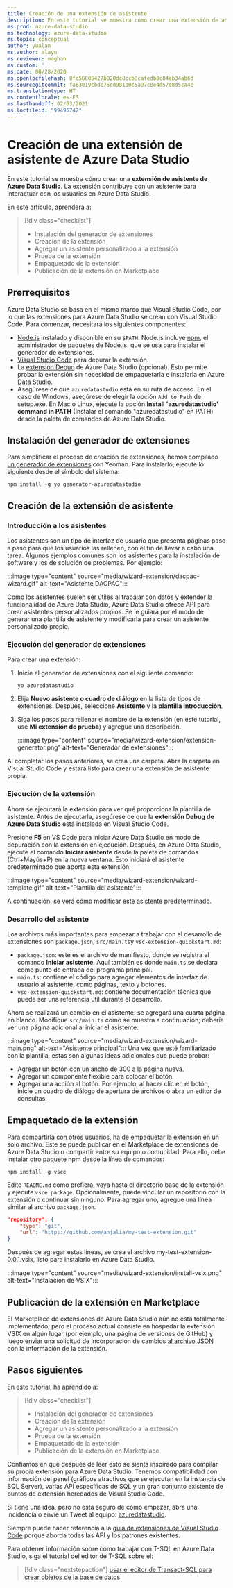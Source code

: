 ```yaml
---
title: Creación de una extensión de asistente
description: En este tutorial se muestra cómo crear una extensión de asistente para agregar funcionalidad personalizada a Azure Data Studio.
ms.prod: azure-data-studio
ms.technology: azure-data-studio
ms.topic: conceptual
author: yualan
ms.author: alayu
ms.reviewer: maghan
ms.custom: ''
ms.date: 08/28/2020
ms.openlocfilehash: 0fc56805427b820dc8ccb8cafedb0c04eb34ab6d
ms.sourcegitcommit: fa63019cbde76dd981b0c5a97c8e4d57e8d5ca4e
ms.translationtype: HT
ms.contentlocale: es-ES
ms.lasthandoff: 02/03/2021
ms.locfileid: "99495742"
---
```

# <a name="create-an-azure-data-studio-wizard-extension"></a>Creación de una extensión de asistente de Azure Data Studio

En este tutorial se muestra cómo crear una **extensión de asistente de Azure Data Studio**. La extensión contribuye con un asistente para interactuar con los usuarios en Azure Data Studio.

En este artículo, aprenderá a:
> [!div class="checklist"]
> - Instalación del generador de extensiones
> - Creación de la extensión
> - Agregar un asistente personalizado a la extensión
> - Prueba de la extensión
> - Empaquetado de la extensión
> - Publicación de la extensión en Marketplace

## <a name="prerequisites"></a>Prerrequisitos

Azure Data Studio se basa en el mismo marco que Visual Studio Code, por lo que las extensiones para Azure Data Studio se crean con Visual Studio Code. Para comenzar, necesitará los siguientes componentes:

- [Node.js](https://nodejs.org) instalado y disponible en su `$PATH`. Node.js incluye [npm](https://www.npmjs.com/), el administrador de paquetes de Node.js, que se usa para instalar el generador de extensiones.
- [Visual Studio Code](https://code.visualstudio.com) para depurar la extensión.
- La [extensión Debug](https://marketplace.visualstudio.com/items?itemName=ms-mssql.sqlops-debug) de Azure Data Studio (opcional). Esto permite probar la extensión sin necesidad de empaquetarla e instalarla en Azure Data Studio.
- Asegúrese de que `azuredatastudio` está en su ruta de acceso. En el caso de Windows, asegúrese de elegir la opción `Add to Path` de setup.exe. En Mac o Linux, ejecute la opción **Install 'azuredatastudio' command in PATH** (Instalar el comando "azuredatastudio" en PATH) desde la paleta de comandos de Azure Data Studio.

## <a name="install-the-extension-generator"></a>Instalación del generador de extensiones

Para simplificar el proceso de creación de extensiones, hemos compilado [un generador de extensiones](https://code.visualstudio.com/docs/extensions/yocode) con Yeoman. Para instalarlo, ejecute lo siguiente desde el símbolo del sistema:

```console
npm install -g yo generator-azuredatastudio
```

## <a name="create-your-wizard-extension"></a>Creación de la extensión de asistente

### <a name="introduction-to-wizards"></a>Introducción a los asistentes

Los asistentes son un tipo de interfaz de usuario que presenta páginas paso a paso para que los usuarios las rellenen, con el fin de llevar a cabo una tarea. Algunos ejemplos comunes son los asistentes para la instalación de software y los de solución de problemas. Por ejemplo:

:::image type="content" source="media/wizard-extension/dacpac-wizard.gif" alt-text="Asistente DACPAC":::

Como los asistentes suelen ser útiles al trabajar con datos y extender la funcionalidad de Azure Data Studio, Azure Data Studio ofrece API para crear asistentes personalizados propios. Se le guiará por el modo de generar una plantilla de asistente y modificarla para crear un asistente personalizado propio.

### <a name="run-the-extension-generator"></a>Ejecución del generador de extensiones

Para crear una extensión:

1. Inicie el generador de extensiones con el siguiente comando:

   `yo azuredatastudio`

2. Elija **Nuevo asistente o cuadro de diálogo** en la lista de tipos de extensiones. Después, seleccione **Asistente** y la **plantilla Introducción**.

3. Siga los pasos para rellenar el nombre de la extensión (en este tutorial, use **Mi extensión de prueba**) y agregue una descripción.

    :::image type="content" source="media/wizard-extension/extension-generator.png" alt-text="Generador de extensiones":::

Al completar los pasos anteriores, se crea una carpeta. Abra la carpeta en Visual Studio Code y estará listo para crear una extensión de asistente propia.

### <a name="run-the-extension"></a>Ejecución de la extensión

Ahora se ejecutará la extensión para ver qué proporciona la plantilla de asistente. Antes de ejecutarla, asegúrese de que la **extensión Debug de Azure Data Studio** está instalada en Visual Studio Code.

Presione **F5** en VS Code para iniciar Azure Data Studio en modo de depuración con la extensión en ejecución. Después, en Azure Data Studio, ejecute el comando **Iniciar asistente** desde la paleta de comandos (Ctrl+Mayús+P) en la nueva ventana. Esto iniciará el asistente predeterminado que aporta esta extensión:

:::image type="content" source="media/wizard-extension/wizard-template.gif" alt-text="Plantilla del asistente":::

A continuación, se verá cómo modificar este asistente predeterminado.

### <a name="develop-the-wizard"></a>Desarrollo del asistente

Los archivos más importantes para empezar a trabajar con el desarrollo de extensiones son `package.json`, `src/main.ts`y `vsc-extension-quickstart.md`:

- `package.json`: este es el archivo de manifiesto, donde se registra el comando **Iniciar asistente**. Aquí también es donde `main.ts` se declara como punto de entrada del programa principal.
- `main.ts`: contiene el código para agregar elementos de interfaz de usuario al asistente, como páginas, texto y botones.
- `vsc-extension-quickstart.md`: contiene documentación técnica que puede ser una referencia útil durante el desarrollo.

Ahora se realizará un cambio en el asistente: se agregará una cuarta página en blanco. Modifique `src/main.ts` como se muestra a continuación; debería ver una página adicional al iniciar el asistente.

:::image type="content" source="media/wizard-extension/wizard-main.png" alt-text="Asistente principal":::
Una vez que esté familiarizado con la plantilla, estas son algunas ideas adicionales que puede probar:

- Agregar un botón con un ancho de 300 a la página nueva.
- Agregar un componente flexible para colocar el botón.
- Agregar una acción al botón. Por ejemplo, al hacer clic en el botón, inicie un cuadro de diálogo de apertura de archivos o abra un editor de consultas.

## <a name="package-your-extension"></a>Empaquetado de la extensión

Para compartirla con otros usuarios, ha de empaquetar la extensión en un solo archivo. Este se puede publicar en el Marketplace de extensiones de Azure Data Studio o compartir entre su equipo o comunidad. Para ello, debe instalar otro paquete npm desde la línea de comandos:

```console
npm install -g vsce
```

Edite `README.md` como prefiera, vaya hasta el directorio base de la extensión y ejecute `vsce package`. Opcionalmente, puede vincular un repositorio con la extensión o continuar sin ninguno. Para agregar uno, agregue una línea similar al archivo `package.json`.

```json
"repository": {
    "type": "git",
    "url": "https://github.com/anjalia/my-test-extension.git"
}
```

Después de agregar estas líneas, se crea el archivo my-test-extension-0.0.1.vsix, listo para instalarlo en Azure Data Studio.

:::image type="content" source="media/wizard-extension/install-vsix.png" alt-text="Instalación de VSIX":::

## <a name="publish-your-extension-to-the-marketplace"></a>Publicación de la extensión en Marketplace

El Marketplace de extensiones de Azure Data Studio aún no está totalmente implementado, pero el proceso actual consiste en hospedar la extensión VSIX en algún lugar (por ejemplo, una página de versiones de GitHub) y luego enviar una solicitud de incorporación de cambios [al archivo JSON](https://github.com/Microsoft/azuredatastudio/blob/release/extensions/extensionsGallery.json) con la información de la extensión.

## <a name="next-steps"></a>Pasos siguientes

En este tutorial, ha aprendido a:
> [!div class="checklist"]
> - Instalación del generador de extensiones
> - Creación de la extensión
> - Agregar un asistente personalizado a la extensión
> - Prueba de la extensión
> - Empaquetado de la extensión
> - Publicación de la extensión en Marketplace

Confiamos en que después de leer esto se sienta inspirado para compilar su propia extensión para Azure Data Studio. Tenemos compatibilidad con información del panel (gráficos atractivos que se ejecutan en la instancia de SQL Server), varias API específicas de SQL y un gran conjunto existente de puntos de extensión heredados de Visual Studio Code.

Si tiene una idea, pero no está seguro de cómo empezar, abra una incidencia o envíe un Tweet al equipo: [azuredatastudio](https://twitter.com/azuredatastudio).

Siempre puede hacer referencia a la [guía de extensiones de Visual Studio Code](https://code.visualstudio.com/docs/extensions/overview) porque aborda todas las API y los patrones existentes.

Para obtener información sobre cómo trabajar con T-SQL en Azure Data Studio, siga el tutorial del editor de T-SQL sobre el:

> [!div class="nextstepaction"]
> [usar el editor de Transact-SQL para crear objetos de la base de datos](../tutorial-sql-editor.md)
